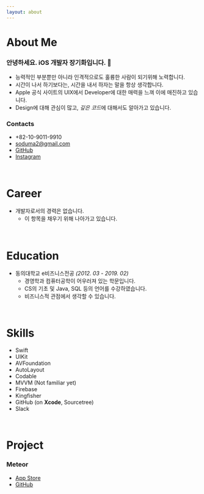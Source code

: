 ```yaml
---
layout: about 
---
```


# About Me
### 안녕하세요. iOS 개발자 장기화입니다. 🐤<br/>
- 능력적인 부분뿐만 아니라 인격적으로도 훌륭한 사람이 되기위해 노력합니다.
- 시간이 나서 하기보다는, 시간을 내서 하자는 말을 항상 생각합니다.
- Apple 공식 사이트의 UIX에서 Developer에 대한 매력을 느껴 이에 매진하고 있습니다.<br/>
- Design에 대해 관심이 많고, *깊은 코드*에 대해서도 알아가고 있습니다.

### Contacts
- +82-10-9011-9910
- <soduma2@gmail.com>
- [GitHub](github.com/soduma)
- [Instagram](instagram.com/infofield)

<br/>

# Career
- 개발자로서의 경력은 없습니다.
  - 이 항목을 채우기 위해 나아가고 있습니다.

<br/>

# Education
- 동의대학교 e비즈니스전공 *(2012. 03 - 2019. 02)*
  - 경영학과 컴퓨터공학이 어우러져 있는 학문입니다.
  - CS의 기초 및 Java, SQL 등의 언어를 수강하였습니다.
  - 비즈니스적 관점에서 생각할 수 있습니다.

<br/>

# Skills
 - Swift
 - UIKit
 - AVFoundation
 - AutoLayout
 - Codable
 - MVVM (Not familiar yet) 
 - Firebase
 - Kingfisher
 - GitHub (on **Xcode**, Sourcetree)
 - Slack

<br/>

# Project
### Meteor
 - [App Store](https://apps.apple.com/kr/app/meteor/id1562989730)
 - [GitHub](github.com/soduma/Meteor)
